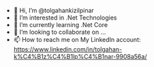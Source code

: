- 👋 Hi, I’m @tolgahankizilpinar
- 👀 I’m interested in .Net Technologies
- 🌱 I’m currently learning .Net Core
- 💞️ I’m looking to collaborate on ...
- 📫 How to reach me on  My LinkedIn account: https://www.linkedin.com/in/tolgahan-k%C4%B1z%C4%B1lp%C4%B1nar-9908a56a/

<!---
tolgahankizilpinar/tolgahankizilpinar is a ✨ special ✨ repository because its `README.md` (this file) appears on your GitHub profile.
You can click the Preview link to take a look at your changes.
--->
